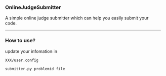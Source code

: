 ### OnlineJudgeSubmitter

A simple online judge submitter which can help you easily submit your code.  

--------

### How to use?
update your infomation in

	XXX/user.config  

	submitter.py problemid file
